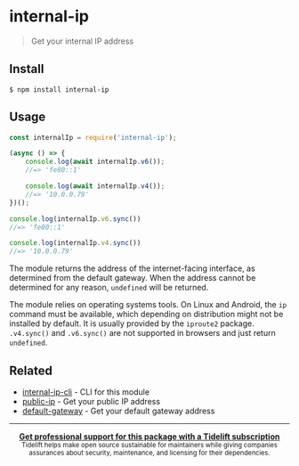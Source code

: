 # internal-ip

> Get your internal IP address

## Install

```
$ npm install internal-ip
```

## Usage

```js
const internalIp = require('internal-ip');

(async () => {
	console.log(await internalIp.v6());
	//=> 'fe80::1'

	console.log(await internalIp.v4());
	//=> '10.0.0.79'
})();

console.log(internalIp.v6.sync())
//=> 'fe80::1'

console.log(internalIp.v4.sync())
//=> '10.0.0.79'
```

The module returns the address of the internet-facing interface, as determined from the default gateway. When the address cannot be determined for any reason, `undefined` will be returned.

The module relies on operating systems tools. On Linux and Android, the `ip` command must be available, which depending on distribution might not be installed by default. It is usually provided by the `iproute2` package. `.v4.sync()` and `.v6.sync()` are not supported in browsers and just return `undefined`.

## Related

- [internal-ip-cli](https://github.com/sindresorhus/internal-ip-cli) - CLI for this module
- [public-ip](https://github.com/sindresorhus/public-ip) - Get your public IP address
- [default-gateway](https://github.com/silverwind/default-gateway) - Get your default gateway address

---

<div align="center">
	<b>
		<a href="https://tidelift.com/subscription/pkg/npm-internal-ip?utm_source=npm-internal-ip&utm_medium=referral&utm_campaign=readme">Get professional support for this package with a Tidelift subscription</a>
	</b>
	<br>
	<sub>
		Tidelift helps make open source sustainable for maintainers while giving companies<br>assurances about security, maintenance, and licensing for their dependencies.
	</sub>
</div>
